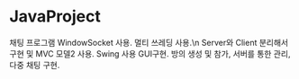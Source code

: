 # JavaProject

채팅 프로그램
WindowSocket 사용. 멀티 쓰레딩 사용.\n
Server와 Client 분리해서 구현 및 MVC 모델2 사용.
Swing 사용 GUI구현. 
방의 생성 및 참가, 서버를 통한 관리, 다중 채팅 구현.
